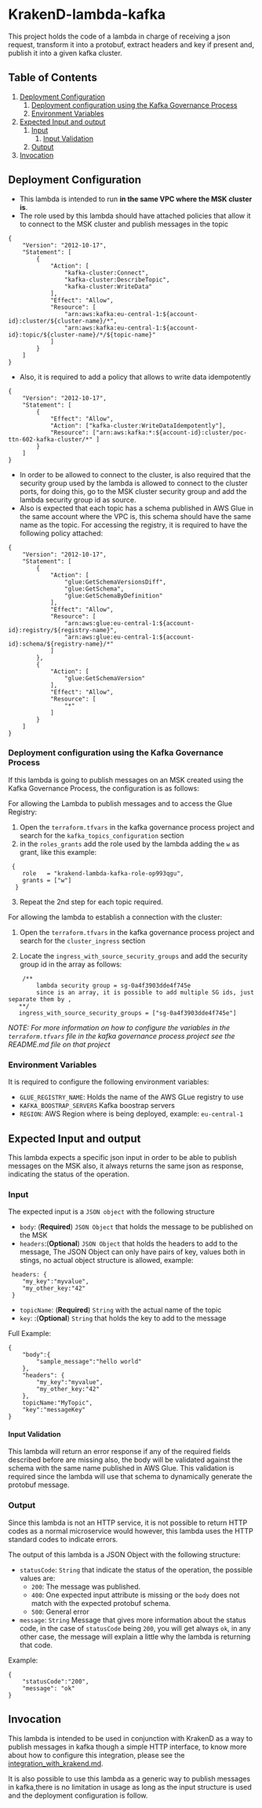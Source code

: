 # KrakenD-lambda-kafka

This project holds the code of a lambda in charge of receiving a json request,
transform it into a protobuf, extract headers and key if present and, publish it into a given kafka cluster.

## Table of Contents
1. [Deployment Configuration](#deployment-configuration)
   1. [Deployment configuration using the Kafka Governance Process](#deployment-configuration-using-the-kafka-governance-process)
   2. [Environment Variables](#environment-variables)
2. [Expected Input and output](#expected-input-and-output)
   1. [Input](#input)
      1. [Input Validation](#input-validation)
   2. [Output](#output)
3. [Invocation](#invocation)

## Deployment Configuration

* This lambda is intended to run **in the same VPC where the MSK cluster is**.
* The role used by this lambda should have attached policies that allow it to connect to the MSK cluster and publish messages in the topic
```
{
    "Version": "2012-10-17",
    "Statement": [
        {
            "Action": [
                "kafka-cluster:Connect",
                "kafka-cluster:DescribeTopic",
                "kafka-cluster:WriteData"
            ],
            "Effect": "Allow",
            "Resource": [
                "arn:aws:kafka:eu-central-1:${account-id}:cluster/${cluster-name}/*",
                "arn:aws:kafka:eu-central-1:${account-id}:topic/${cluster-name}/*/${topic-name}"
            ]
        }
    ]
}
```
* Also, it is required to add a policy that allows to write data idempotently
```
{
    "Version": "2012-10-17",
    "Statement": [
        {
            "Effect": "Allow",
            "Action": ["kafka-cluster:WriteDataIdempotently"],
            "Resource": ["arn:aws:kafka:*:${account-id}:cluster/poc-ttn-602-kafka-cluster/*" ]
        }
    ]
}
```
* In order to be allowed to connect to the cluster, is also required that the security group used by the lambda is allowed to
connect to the cluster ports, for doing this, go to the MSK cluster security group and add the lambda security group id as source.
* Also is expected that each topic has a schema published in AWS Glue in the same account where the VPC is,
this schema should have the same name as the topic. For accessing the registry, it is required to have the following policy attached:

```
{
    "Version": "2012-10-17",
    "Statement": [
        {
            "Action": [
                "glue:GetSchemaVersionsDiff",
                "glue:GetSchema",
                "glue:GetSchemaByDefinition"
            ],
            "Effect": "Allow",
            "Resource": [
                "arn:aws:glue:eu-central-1:${account-id}:registry/${registry-name}",
                "arn:aws:glue:eu-central-1:${account-id}:schema/${registry-name}/*"
            ]
        },
        {
            "Action": [
                "glue:GetSchemaVersion"
            ],
            "Effect": "Allow",
            "Resource": [
                "*"
            ]
        }
    ]
}
```
### Deployment configuration using the Kafka Governance Process

If this lambda is going to publish messages on an MSK created using the Kafka Governance Process, the configuration is as follows:

For allowing the Lambda to publish messages and to access the Glue Registry:

1. Open the `terraform.tfvars` in the kafka governance process project and search for the `kafka_topics_configuration` section
2.  in the `roles_grants` add the role used by the lambda adding the `w` as grant, like this example:
```
 {
    role   = "krakend-lambda-kafka-role-op993qgu",
    grants = ["w"]
  }
```
3. Repeat the 2nd step for each topic required.

For allowing the lambda to establish a connection with the cluster:

1. Open the `terraform.tfvars` in the kafka governance process project and search for the `cluster_ingress` section
    
2. Locate the `ingress_with_source_security_groups` and add the security group id in the array as follows:
```
    /**
        lambda security group = sg-0a4f3903dde4f745e
        since is an array, it is possible to add multiple SG ids, just separate them by ,
   **/
   ingress_with_source_security_groups = ["sg-0a4f3903dde4f745e"]
```

*NOTE: For more information on how to configure the variables in the `terraform.tfvars` file in the kafka governance process project
see the README.md file on that project*

### Environment Variables
It is required to configure the following environment variables:

* `GLUE_REGISTRY_NAME`: Holds the name of the AWS GLue registry to use
* `KAFKA_BOOSTRAP_SERVERS` Kafka boostrap servers
* `REGION`: AWS Region where is being deployed, example: `eu-central-1`

## Expected Input and output

This lambda expects a specific json input in order to be able to publish messages on the MSK also, it always returns the same
json as response, indicating the status of the operation.

### Input
The expected input is a `JSON object` with the following structure

* `body`: (**Required**) `JSON Object` that holds the message to be published on the MSK
* `headers`:(**Optional**) `JSON Object` that holds the headers to add to the message, The JSON Object
can only have pairs of key, values both in stings, no actual object structure is allowed, example:
```
 headers: {
    "my_key":"myvalue",
    "my_other_key:"42" 
 }
```
* `topicName`: (**Required**) `String` with the actual name of the topic
* `key`: :(**Optional**) `String` that holds the key to add to the message

Full Example:

```
{
    "body":{
        "sample_message":"hello world"
    },
    "headers": {
        "my_key":"myvalue",
        "my_other_key:"42" 
    },
    topicName:"MyTopic",
    "key":"messageKey"
}
```

#### Input Validation

This lambda will return an error response if any of the required fields described before are missing also,
the body will be validated against the schema with the same name published in AWS Glue. This validation is required since
the lambda will use that schema to dynamically generate the protobuf message.

### Output
Since this lambda is not an HTTP service, it is not possible to return HTTP codes as a normal
microservice would however, this lambda uses the HTTP standard codes to indicate errors.

The output of this lambda is a JSON Object with the following structure:

* `statusCode`: `String` that indicate the status of the operation, the possible values are:
  * `200`: The message was published.
  * `400`: One expected input attribute is missing or the `body` does not match with the expected protobuf schema.
  * `500`: General error
* `message`: `String` Message that gives more information about the status code, in the case of `statusCode` being `200`,
you will get always `ok`, in any other case, the message will explain a little why the lambda is returning that code. 

Example:

```
{
    "statusCode":"200",
    "message": "ok"
}
```


## Invocation

This lambda is intended to be used in conjunction with KrakenD as a way to
publish messages in kafka though a simple HTTP interface, to know more about how to
configure this integration, please see the [integration_with_krakend.md](integration_with_krakend.md).

It is also possible to use this lambda as a generic way to publish messages in kafka,there is no limitation in
usage as long as the input structure is used and the deployment configuration is follow.